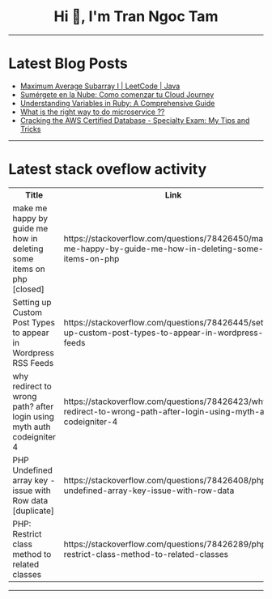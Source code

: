 <h1 align="center">Hi 👋, I'm Tran Ngoc Tam</h1>

---

# Latest Blog Posts 
<!-- BLOG-POST-LIST:START -->
- [Maximum Average Subarray I | LeetCode | Java](https://dev.to/tanujav/maximum-average-subarray-i-leetcode-java-2d2d)
- [Sumérgete en la Nube: Como comenzar tu Cloud Journey](https://dev.to/aws-espanol/sumergete-en-la-nube-como-comenzar-tu-cloud-journey-3k4n)
- [Understanding Variables in Ruby: A Comprehensive Guide](https://dev.to/abanoubmedhatseif/understanding-variables-in-ruby-a-comprehensive-guide-263o)
- [What is the right way to do microservice ??](https://dev.to/bhaskardutta/what-is-the-right-way-to-do-microservice--3no9)
- [Cracking the AWS Certified Database - Specialty Exam: My Tips and Tricks](https://dev.to/aws-builders/cracking-the-aws-certified-database-specialty-exam-my-tips-and-tricks-12b3)
<!-- BLOG-POST-LIST:END -->

---

# Latest stack oveflow activity
<table>
  <tr><th>Title</th><th>Link</th></tr>
  <!-- STACKOVERFLOW:START --><tr><td>make me happy by guide me how in deleting some items on php [closed]</td><td>https://stackoverflow.com/questions/78426450/make-me-happy-by-guide-me-how-in-deleting-some-items-on-php</td></tr><tr><td>Setting up Custom Post Types to appear in Wordpress RSS Feeds</td><td>https://stackoverflow.com/questions/78426445/setting-up-custom-post-types-to-appear-in-wordpress-rss-feeds</td></tr><tr><td>why redirect to wrong path? after login using myth auth codeigniter 4</td><td>https://stackoverflow.com/questions/78426423/why-redirect-to-wrong-path-after-login-using-myth-auth-codeigniter-4</td></tr><tr><td>PHP Undefined array key - issue with Row data [duplicate]</td><td>https://stackoverflow.com/questions/78426408/php-undefined-array-key-issue-with-row-data</td></tr><tr><td>PHP: Restrict class method to related classes</td><td>https://stackoverflow.com/questions/78426289/php-restrict-class-method-to-related-classes</td></tr><!-- STACKOVERFLOW:END -->
</table>

---


